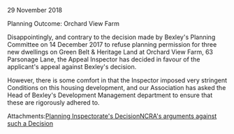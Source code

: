 29 November 2018

Planning Outcome: Orchard View Farm

Disappointingly, and contrary to the decision made by Bexley's Planning Committee on 14 December 2017 to refuse planning permission for three new dwellings on Green Belt & Heritage Land at Orchard View Farm, 63 Parsonage Lane, the Appeal Inspector has decided in favour of the applicant's appeal against Bexley's decision.

However, there is some comfort in that the Inspector imposed very stringent Conditions on this housing development, and our Association has asked the Head of Bexley's Development Management department to ensure that these are rigorously adhered to.

Attachments:[Planning Inspectorate's Decision](http://www.northcrayresidents.org.uk/pdf_docs/orchard_view_inspectors_decision.pdf)[NCRA's arguments against such a Decision](http://www.northcrayresidents.org.uk/pdf_docs/orchard_view_ncra_objection.pdf)
